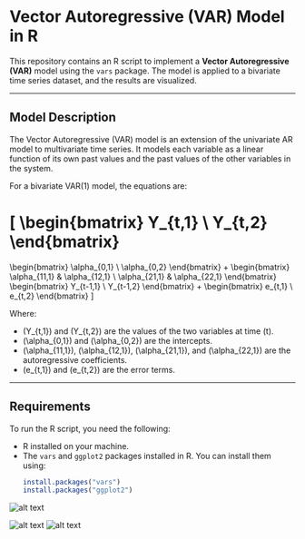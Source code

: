# Vector Autoregressive (VAR) Model in R

This repository contains an R script to implement a **Vector Autoregressive (VAR)** model using the `vars` package. The model is applied to a bivariate time series dataset, and the results are visualized.

---

## Model Description

The Vector Autoregressive (VAR) model is an extension of the univariate AR model to multivariate time series. It models each variable as a linear function of its own past values and the past values of the other variables in the system.

For a bivariate VAR(1) model, the equations are:

\[
\begin{bmatrix}
Y_{t,1} \\
Y_{t,2}
\end{bmatrix}
=
\begin{bmatrix}
\alpha_{0,1} \\
\alpha_{0,2}
\end{bmatrix}
+
\begin{bmatrix}
\alpha_{11,1} & \alpha_{12,1} \\
\alpha_{21,1} & \alpha_{22,1}
\end{bmatrix}
\begin{bmatrix}
Y_{t-1,1} \\
Y_{t-1,2}
\end{bmatrix}
+
\begin{bmatrix}
e_{t,1} \\
e_{t,2}
\end{bmatrix}
\]

Where:
- \(Y_{t,1}\) and \(Y_{t,2}\) are the values of the two variables at time \(t\).
- \(\alpha_{0,1}\) and \(\alpha_{0,2}\) are the intercepts.
- \(\alpha_{11,1}\), \(\alpha_{12,1}\), \(\alpha_{21,1}\), and \(\alpha_{22,1}\) are the autoregressive coefficients.
- \(e_{t,1}\) and \(e_{t,2}\) are the error terms.

---

## Requirements

To run the R script, you need the following:
- R installed on your machine.
- The `vars` and `ggplot2` packages installed in R. You can install them using:
  ```R
  install.packages("vars")
  install.packages("ggplot2")


![alt text](image.png)


![alt text](image-1.png)
![alt text](image-2.png)